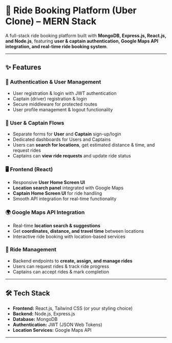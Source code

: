 # 🚖 Ride Booking Platform (Uber Clone) – MERN Stack

A full-stack ride booking platform built with **MongoDB, Express.js, React.js, and Node.js**, featuring **user & captain authentication, Google Maps API integration, and real-time ride booking system**.

---

## ✨ Features

### 🔑 Authentication & User Management
- User registration & login with JWT authentication  
- Captain (driver) registration & login  
- Secure middleware for protected routes  
- User profile management & logout functionality  

### 👤 User & Captain Flows
- Separate forms for **User** and **Captain** sign-up/login  
- Dedicated dashboards for Users and Captains  
- Users can **search for locations**, get estimated distance & time, and request rides  
- Captains can **view ride requests** and update ride status  

### 🖥️ Frontend (React)
- Responsive **User Home Screen UI**  
- **Location search panel** integrated with Google Maps  
- **Captain Home Screen UI** for ride handling  
- Smooth API integration for real-time functionality  

### 🌍 Google Maps API Integration
- Real-time **location search & suggestions**  
- Get **coordinates, distance, and travel time** between locations  
- Interactive ride booking with location-based services  

### 🚗 Ride Management
- Backend endpoints to **create, assign, and manage rides**  
- Users can request rides & track ride progress  
- Captains can accept rides & mark completion  

---

## 🛠️ Tech Stack

- **Frontend:** React.js, Tailwind CSS (or your styling choice)  
- **Backend:** Node.js, Express.js  
- **Database:** MongoDB  
- **Authentication:** JWT (JSON Web Tokens)  
- **Location Services:** Google Maps API  

---
